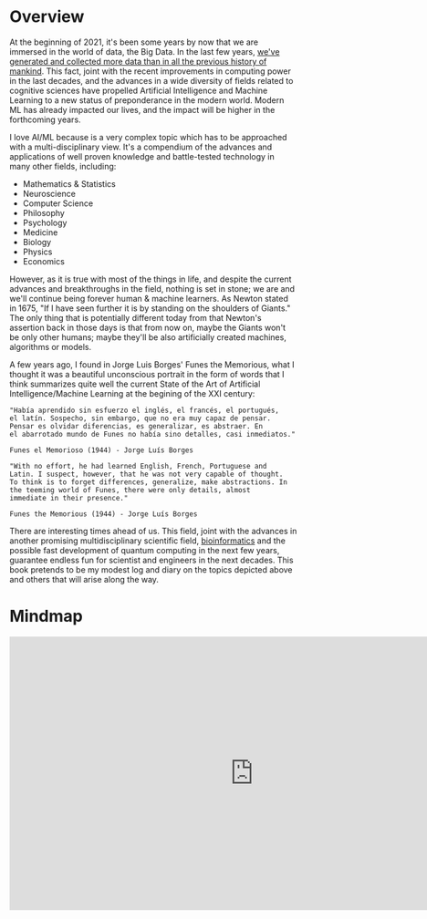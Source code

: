 # Overview

At the beginning of 2021, it's been some years by now that we are immersed in the world of data, the Big Data. In the last few years, [we've 
generated and collected more data than in all the previous history of mankind](https://www.forbes.com/sites/bernardmarr/2018/05/21/how-much-data-do-we-create-every-day-the-mind-blowing-stats-everyone-should-read/?sh=4a82404a60ba).
This fact, joint with the recent improvements in computing power in the last decades, and the advances in a wide 
diversity of fields related to cognitive sciences have propelled Artificial Intelligence and Machine Learning to a new
status of preponderance in the modern world. Modern ML has already impacted our lives, and the impact will be higher in the
forthcoming years.

I love AI/ML because is a very complex topic which has to be approached with a multi-disciplinary view. It's a compendium 
of the advances and applications of well proven knowledge and battle-tested technology in many other fields, including:

- Mathematics & Statistics
- Neuroscience
- Computer Science
- Philosophy
- Psychology
- Medicine
- Biology
- Physics
- Economics

However, as it is true with most of the things in life, and despite the current advances and breakthroughs in the field, 
nothing is set in stone; we are and we'll continue being forever human & machine learners. As Newton stated in 1675, 
"If I have seen further it is by standing on the shoulders of Giants." The only thing that is potentially different 
today from that Newton's assertion back in those days is that from now on, maybe the Giants won't be only other humans; 
maybe they'll be also artificially created machines, algorithms or models.

A few years ago, I found in Jorge Luis Borges' Funes the Memorious, what I thought it was a beautiful unconscious 
portrait in the form of words that I think summarizes quite well the current State of the Art of Artificial Intelligence/Machine 
Learning at the begining of the XXI century:

```text
"Había aprendido sin esfuerzo el inglés, el francés, el portugués, 
el latín. Sospecho, sin embargo, que no era muy capaz de pensar. 
Pensar es olvidar diferencias, es generalizar, es abstraer. En 
el abarrotado mundo de Funes no había sino detalles, casi inmediatos."

Funes el Memorioso (1944) - Jorge Luís Borges
```

```text
"With no effort, he had learned English, French, Portuguese and
Latin. I suspect, however, that he was not very capable of thought.
To think is to forget differences, generalize, make abstractions. In
the teeming world of Funes, there were only details, almost
immediate in their presence."

Funes the Memorious (1944) - Jorge Luís Borges
```

There are interesting times ahead of us. This field, joint with the advances in another promising multidisciplinary
scientific field, [bioinformatics](https://en.wikipedia.org/wiki/Bioinformatics) and the possible fast development of
quantum computing in the next few years, guarantee endless fun for scientist and engineers in the next decades. This 
book pretends to be my modest log and diary on the topics depicted above and others that will arise along the way.

# Mindmap
<iframe width='853' height='480' src='https://gitmind.com/app/doc/0f62047898' frameborder='0' allowfullscreen></iframe>